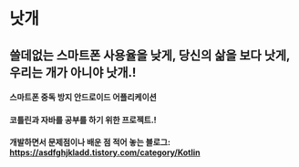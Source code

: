 # 낫개
## 쓸데없는 스마트폰 사용율을 낮게, 당신의 삶을 보다 낫게, 우리는 개가 아니야 낫개.!
#### 스마트폰 중독 방지 안드로이드 어플리케이션
#### 코틀린과 자바를 공부를 하기 위한 프로젝트.!
#### 개발하면서 문제점이나 배운 점 적어 놓는 블로그: https://asdfghjkladd.tistory.com/category/Kotlin
